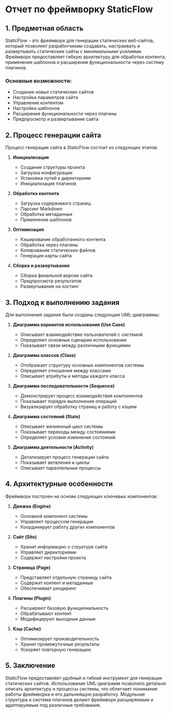 # Отчет по фреймворку StaticFlow

## 1. Предметная область

StaticFlow - это фреймворк для генерации статических веб-сайтов, который позволяет разработчикам создавать, настраивать и развертывать статические сайты с минимальными усилиями. Фреймворк предоставляет гибкую архитектуру для обработки контента, применения шаблонов и расширения функциональности через систему плагинов.

### Основные возможности:
- Создание новых статических сайтов
- Настройка параметров сайта
- Управление контентом
- Настройка шаблонов
- Расширение функциональности через плагины
- Предпросмотр и развертывание сайта

## 2. Процесс генерации сайта

Процесс генерации сайта в StaticFlow состоит из следующих этапов:

1. **Инициализация**
   - Создание структуры проекта
   - Загрузка конфигурации
   - Установка путей к директориям
   - Инициализация плагинов

2. **Обработка контента**
   - Загрузка содержимого страниц
   - Парсинг Markdown
   - Обработка метаданных
   - Применение шаблонов

3. **Оптимизация**
   - Кэширование обработанного контента
   - Обработка через плагины
   - Копирование статических файлов
   - Генерация карты сайта

4. **Сборка и развертывание**
   - Сборка финальной версии сайта
   - Предпросмотр результатов
   - Развертывание на хостинг

## 3. Подход к выполнению задания

Для выполнения задания были созданы следующие UML-диаграммы:

1. **Диаграмма вариантов использования (Use Case)**
   - Описывает взаимодействие пользователей с системой
   - Определяет основные сценарии использования
   - Показывает связи между различными функциями

2. **Диаграмма классов (Class)**
   - Отображает структуру основных компонентов системы
   - Определяет отношения между классами
   - Описывает атрибуты и методы каждого класса

3. **Диаграмма последовательности (Sequence)**
   - Демонстрирует процесс взаимодействия компонентов
   - Показывает порядок выполнения операций
   - Визуализирует обработку страниц и работу с кэшем

4. **Диаграмма состояний (State)**
   - Описывает жизненный цикл системы
   - Показывает переходы между состояниями
   - Определяет условия изменения состояний

5. **Диаграмма деятельности (Activity)**
   - Детализирует процесс генерации сайта
   - Показывает ветвления и циклы
   - Описывает параллельные процессы

## 4. Архитектурные особенности

Фреймворк построен на основе следующих ключевых компонентов:

1. **Движок (Engine)**
   - Основной компонент системы
   - Управляет процессом генерации
   - Координирует работу других компонентов

2. **Сайт (Site)**
   - Хранит информацию о структуре сайта
   - Управляет директориями
   - Содержит настройки проекта

3. **Страница (Page)**
   - Представляет отдельную страницу сайта
   - Содержит контент и метаданные
   - Обеспечивает рендеринг

4. **Плагины (Plugin)**
   - Расширяют базовую функциональность
   - Обрабатывают контент
   - Модифицируют выходные данные

5. **Кэш (Cache)**
   - Оптимизирует производительность
   - Хранит промежуточные результаты
   - Ускоряет повторную генерацию

## 5. Заключение

StaticFlow предоставляет удобный и гибкий инструмент для генерации статических сайтов. Использование UML-диаграмм позволило детально описать архитектуру и процессы системы, что облегчает понимание работы фреймворка и его дальнейшую разработку. Модульная структура и система плагинов делают фреймворк расширяемым и адаптируемым под различные требования.
